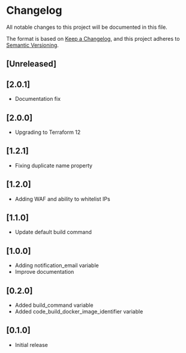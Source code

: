 # Changelog

All notable changes to this project will be documented in this file.

The format is based on [Keep a Changelog](https://keepachangelog.com/en/1.0.0/),
and this project adheres to [Semantic Versioning](https://semver.org/spec/v2.0.0.html).

## [Unreleased]

## [2.0.1]
* Documentation fix

## [2.0.0]
* Upgrading to Terraform 12

## [1.2.1]
* Fixing duplicate name property

## [1.2.0]
* Adding WAF and ability to whitelist IPs

## [1.1.0]
* Update default build command

## [1.0.0]

* Adding notification_email variable
* Improve documentation

## [0.2.0]

* Added build_command variable
* Added code_build_docker_image_identifier variable

## [0.1.0]

* Initial release
